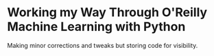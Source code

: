 # Working my Way Through O'Reilly Machine Learning with Python

Making minor corrections and tweaks but storing code for visibility.
